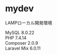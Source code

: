 # mydev

LAMPローカル開発環境  

MySQL    8.0.22  
PHP      7.4.14    
Composer 2.0.9   
Laravel Mix 6.0.11   

